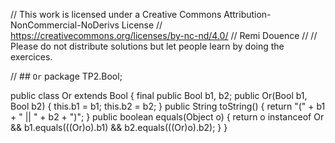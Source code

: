 
// This work is licensed under a Creative Commons Attribution-NonCommercial-NoDerivs License
// https://creativecommons.org/licenses/by-nc-nd/4.0/
// Remi Douence
//
// Please do not distribute solutions but let people learn by doing the exercices.

// ## `Or` 
package TP2.Bool;

public class Or extends Bool {
	final public Bool b1, b2;
	public Or(Bool b1, Bool b2) {
		this.b1 = b1;
		this.b2 = b2;
	}
	public String toString() {
		return "(" + b1 + " || " + b2 + ")";
	}
	public boolean equals(Object o) {
		return o instanceof Or 
			&& b1.equals(((Or)o).b1) 
			&& b2.equals(((Or)o).b2);
	}
}


